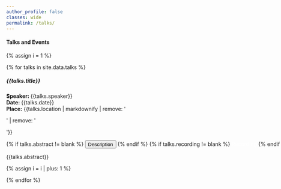 ```yaml
---
author_profile: false
classes: wide
permalink: /talks/
---
```


<style>
  .buttons {
  width: 960px;
}


</style> 

<h4> <b> Talks and Events </b></h4>
<script src="https://code.jquery.com/jquery-3.3.1.slim.min.js"></script>
<script src="https://stackpath.bootstrapcdn.com/bootstrap/4.3.1/js/bootstrap.min.js"></script>

{% assign i = 1 %}
<div class="row">
  {% for talks in site.data.talks %}
    <h5 style='font-weight:bold'> {{talks.title}} </h5>
    <p>
      <b>Speaker: </b> {{talks.speaker}} <br>
      <b>Date: </b>  {{talks.date}}<br>
      <b>Place:</b> {{talks.location | markdownify | remove: '<p>' | remove: '</p>'}}
    </p>
    <div class="buttons">
        {% if talks.abstract  != blank %}
        <button class="btn btn-primary" style=' text-align: center'  data-toggle="collapse" data-target="#collapseExample{{ i }}" aria-expanded="false" aria-controls="collapseExample{{ i }}">
          Description
        </button>
        {% endif %}
        {% if talks.recording  != blank %}
        <a class="btn btn-secondary" href="{{talks.recording}}" style="color: white;text-decoration: none"> Recording</a>
        {% endif %}
      <div class="collapse" id="collapseExample{{ i }}">
        <p>
          {{talks.abstract}}
        </p>
      </div>
    </div>
  {% assign i = i | plus: 1 %}
  <br>

  {% endfor %}
</div>